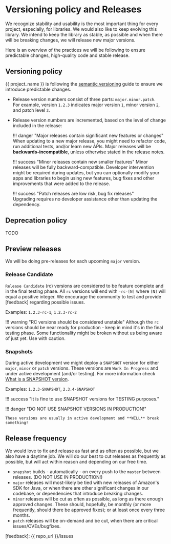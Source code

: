 # Versioning policy and Releases

We recognize stability and usability is the most important thing for every project, especially, for libraries. We would
also like to keep evolving this library. We intend to keep the library as stable, as possible and when there will be
breaking changes, we will release new major versions.

Here is an overview of the practices we will be following to ensure predictable changes, high-quality code and stable
release.

## Versioning policy

{{ project_name }} is following the [semantic versioning][semver] guide to ensure we introduce predictable changes.

* Release version numbers consist of three parts: `major.minor.patch`.  
  For example, version `1.2.3` indicates major version `1`, minor version `2`, and patch level `3`.

* Release version numbers are incremented, based on the level of change included in the release:

    !!! danger "Major releases contain significant new features or changes"
        When updating to a new major release, you might need to refactor code, run additional tests, and/or 
        learn new APIs. Major releases will be **backwards-incompatible**, unless otherwise stated in the release notes.
    
    !!! success "Minor releases contain new smaller features" 
        Minor releases will be fully backward-compatible.
        Developer intervention might be required during updates, but you can optionally modify your apps and libraries
        to begin using new features, bug fixes and other improvements that were added to the release.
    
    !!! success "Patch releases are low risk, bug fix releases"   
        Upgrading requires no developer assistance other than updating the dependency.

## Deprecation policy

TODO

## Preview releases

We will be doing pre-releases for each upcoming `major` version.

### Release Candidate

`Release Candidate` (rc) versions are considered to be feature complete and in the final testing phase. 
All `rc` versions will end with `-rc-[N]` where `[N]` will equal a positive integer.
We encourage the community to test and provide [feedback] regarding possible issues. 

Examples: `1.2.3-rc-1`, `1.2.3-rc-2`

!!! warning "RC versions should be considered unstable"
    Although the `rc` versions should be near ready for production - keep in mind it's in the final testing phase.
    Some functionality might be broken without us being aware of just yet. Use with caution. 


### Snapshots

During active development we might deploy a `SNAPSHOT` version for either `major`, `minor` or `patch` versions.
These versions are `Work In Progress` and under active development (and/or testing). For more information check [What is a SNAPSHOT version].

Examples: `1.2.3-SNAPSHOT`, `2.3.4-SNAPSHOT` 

!!! success "It is fine to use SNAPSHOT versions for TESTING purposes."

!!! danger "DO NOT USE SNAPSHOT VERSIONS IN PRODUCTION!"
    
    These versions are usually in active development and **WILL** break something!


## Release frequency

We would love to fix and release as fast and as often as possible, but we also have a daytime job. We will do our best
to cut releases as frequently as possible, but will act within reason and depending on our free time.

* `snapshot` builds - automatically - on every push to the `master` between releases. (DO NOT USE IN PRODUCTION!)
* `major` releases will most-likely be tied with new releases of Amazon's SDK for Java, or when there are other
   significant changes in our codebase, or dependencies that introduce breaking changes.
* `minor` releases will be cut as often as possible, as long as there enough approved changes. These should, hopefully,
   be monthly (or more frequently, should there be approved fixes); or at least once every three months.
* `patch` releases will be on-demand and be cut, when there are critical issues/CVEs/bugfixes.


[<--# Links -->]: #
[semver]: https://semver.org/ "Semantic Versioning Specification"
[What is a SNAPSHOT version]: https://maven.apache.org/guides/getting-started/index.html#What_is_a_SNAPSHOT_version "What is a SNAPSHOT version?" 
[feedback]: {{ repo_url }}/issues

